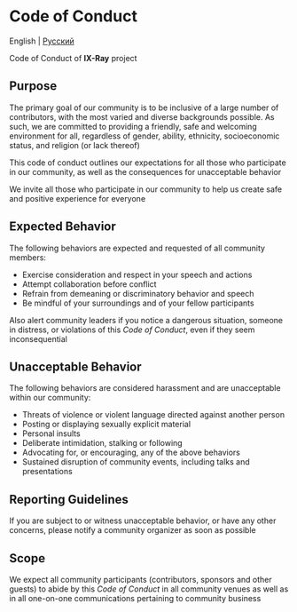# Code of Conduct

English | [Русский](./doc/CODE_OF_CONDUCT.rus.md)

Code of Conduct of __IX-Ray__ project

## Purpose

The primary goal of our community is to be inclusive of a large number of contributors, with the most varied and diverse backgrounds possible. As such, we are committed to providing a friendly, safe and welcoming environment for all, regardless of gender, ability, ethnicity, socioeconomic status, and religion (or lack thereof)

This code of conduct outlines our expectations for all those who participate in our community, as well as the consequences for unacceptable behavior

We invite all those who participate in our community to help us create safe and positive experience for everyone

## Expected Behavior

The following behaviors are expected and requested of all community members:

- Exercise consideration and respect in your speech and actions
- Attempt collaboration before conflict
- Refrain from demeaning or discriminatory behavior and speech
- Be mindful of your surroundings and of your fellow participants

Also alert community leaders if you notice a dangerous situation, someone in distress, or violations of this _Code of Conduct_, even if they seem inconsequential

## Unacceptable Behavior

The following behaviors are considered harassment and are unacceptable within our community:

- Threats of violence or violent language directed against another person
- Posting or displaying sexually explicit material
- Personal insults
- Deliberate intimidation, stalking or following
- Advocating for, or encouraging, any of the above behaviors
- Sustained disruption of community events, including talks and presentations

## Reporting Guidelines

If you are subject to or witness unacceptable behavior, or have any other concerns, please notify a community organizer as soon as possible

## Scope

We expect all community participants (contributors, sponsors and other guests) to abide by this _Code of Conduct_ in all community venues as well as in all one-on-one communications pertaining to community business
